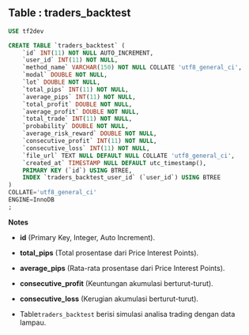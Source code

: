 Table : traders_backtest
--------------------------

```SQL
USE tf2dev

CREATE TABLE `traders_backtest` (
	`id` INT(11) NOT NULL AUTO_INCREMENT,
	`user_id` INT(11) NOT NULL,
	`method_name` VARCHAR(150) NOT NULL COLLATE 'utf8_general_ci',
	`modal` DOUBLE NOT NULL,
	`lot` DOUBLE NOT NULL,
	`total_pips` INT(11) NOT NULL,
	`average_pips` INT(11) NOT NULL,
	`total_profit` DOUBLE NOT NULL,
	`average_profit` DOUBLE NOT NULL,
	`total_trade` INT(11) NOT NULL,
	`probability` DOUBLE NOT NULL,
	`average_risk_reward` DOUBLE NOT NULL,
	`consecutive_profit` INT(11) NOT NULL,
	`consecutive_loss` INT(11) NOT NULL,
	`file_url` TEXT NULL DEFAULT NULL COLLATE 'utf8_general_ci',
	`created_at` TIMESTAMP NULL DEFAULT utc_timestamp(),
	PRIMARY KEY (`id`) USING BTREE,
	INDEX `traders_backtest_user_id` (`user_id`) USING BTREE
)
COLLATE='utf8_general_ci'
ENGINE=InnoDB
;
```
__Notes__

+ __id__ (Primary Key, Integer, Auto Increment).

+ __total_pips__ (Total prosentase dari Price Interest Points).

+ __average_pips__ (Rata-rata prosentase dari Price Interest Points).

+ __consecutive_profit__ (Keuntungan akumulasi berturut-turut).

+ __consecutive_loss__ (Kerugian akumulasi berturut-turut).

+ Table`traders_backtest` berisi simulasi analisa trading dengan data lampau.